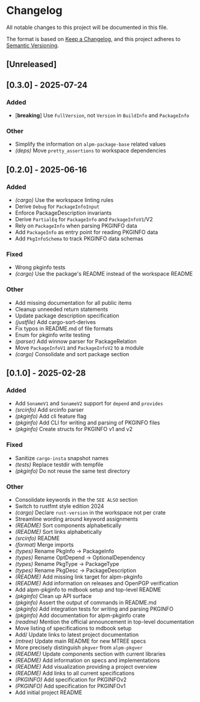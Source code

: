 # Changelog

All notable changes to this project will be documented in this file.

The format is based on [Keep a Changelog](https://keepachangelog.com/en/1.0.0/),
and this project adheres to [Semantic Versioning](https://semver.org/spec/v2.0.0.html).

## [Unreleased]

## [0.3.0] - 2025-07-24

### Added
- [**breaking**] Use `FullVersion`, not `Version` in `BuildInfo` and `PackageInfo`

### Other
- Simplify the information on `alpm-package-base` related values
- *(deps)* Move `pretty_assertions` to workspace dependencies

## [0.2.0] - 2025-06-16

### Added
- *(cargo)* Use the workspace linting rules
- Derive `Debug` for `PackageInfoInput`
- Enforce PackageDescription invariants
- Derive `PartialEq` for `PackageInfo` and `PackageInfoV1`/V2
- Rely on `PackageInfo` when parsing PKGINFO data
- Add `PackageInfo` as entry point for reading PKGINFO data
- Add `PkgInfoSchema` to track PKGINFO data schemas

### Fixed
- Wrong pkginfo tests
- *(cargo)* Use the package's README instead of the workspace README

### Other
- Add missing documentation for all public items
- Cleanup unneeded return statements
- Update package description specification
- *(justfile)* Add cargo-sort-derives
- Fix typos in README.md of file formats
- Enum for pkginfo write testing
- *(parser)* Add winnow parser for PackageRelation
- Move `PackageInfoV1` and `PackageInfoV2` to a module
- *(cargo)* Consolidate and sort package section

## [0.1.0] - 2025-02-28

### Added
- Add `SonameV1` and `SonameV2` support for `depend` and `provides`
- *(srcinfo)* Add srcinfo parser
- *(pkginfo)* Add cli feature flag
- *(pkginfo)* Add CLI for writing and parsing of PKGINFO files
- *(pkginfo)* Create structs for PKGINFO v1 and v2

### Fixed
- Sanitize `cargo-insta` snapshot names
- *(tests)* Replace testdir with tempfile
- *(pkginfo)* Do not reuse the same test directory

### Other
- Consolidate keywords in the the `SEE ALSO` section
- Switch to rustfmt style edition 2024
- *(cargo)* Declare `rust-version` in the workspace not per crate
- Streamline wording around keyword assignments
- *(README)* Sort components alphabetically
- *(README)* Sort links alphabetically
- *(srcinfo)* README
- *(format)* Merge imports
- *(types)* Rename PkgInfo -> PackageInfo
- *(types)* Rename OptDepend -> OptionalDependency
- *(types)* Rename PkgType -> PackageType
- *(types)* Rename PkgDesc -> PackageDescription
- *(README)* Add missing link target for alpm-pkginfo
- *(README)* Add information on releases and OpenPGP verification
- Add alpm-pkginfo to mdbook setup and top-level README
- *(pkginfo)* Clean up API surface
- *(pkginfo)* Assert the output of commands in README.md
- *(pkginfo)* Add integration tests for writing and parsing PKGINFO
- *(pkginfo)* Add documentation for alpm-pkginfo crate
- *(readme)* Mention the official announcement in top-level documentation
- Move listing of specifications to mdbook setup
- Add/ Update links to latest project documentation
- *(mtree)* Update main README for new MTREE specs
- More precisely distinguish `pkgver` from `alpm-pkgver`
- *(README)* Update components section with current libraries
- *(README)* Add information on specs and implementations
- *(README)* Add visualization providing a project overview
- *(README)* Add links to all current specifications
- *(PKGINFO)* Add specification for PKGINFOv2
- *(PKGINFO)* Add specification for PKGINFOv1
- Add initial project README
